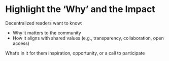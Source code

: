 # Highlight the ‘Why’ and the Impact

Decentralized readers want to know:

* Why it matters to the community
* How it aligns with shared values (e.g., transparency, collaboration, open access)

What’s in it for them inspiration, opportunity, or a call to participate

